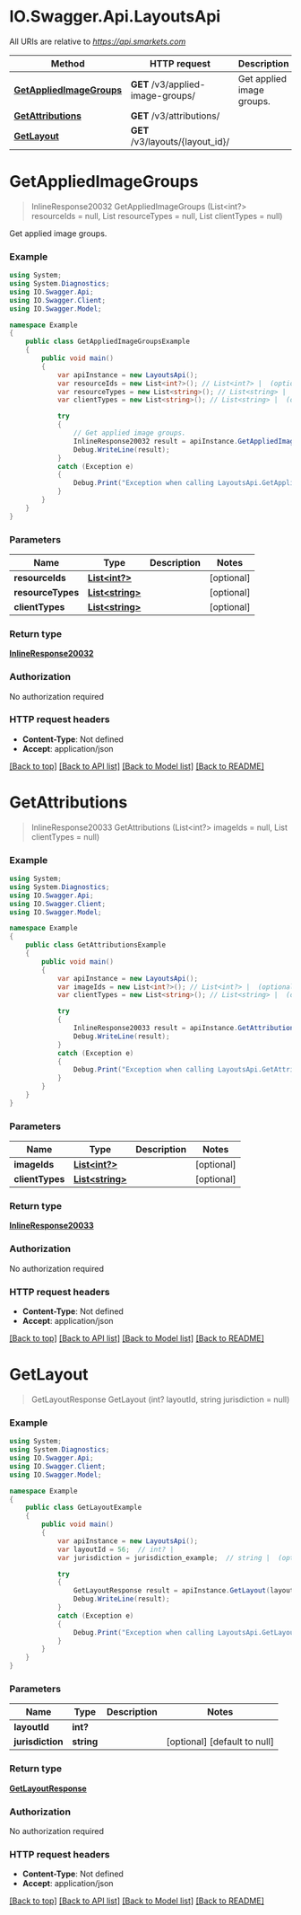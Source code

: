 # IO.Swagger.Api.LayoutsApi

All URIs are relative to *https://api.smarkets.com*

Method | HTTP request | Description
------------- | ------------- | -------------
[**GetAppliedImageGroups**](LayoutsApi.md#getappliedimagegroups) | **GET** /v3/applied-image-groups/ | Get applied image groups.
[**GetAttributions**](LayoutsApi.md#getattributions) | **GET** /v3/attributions/ | 
[**GetLayout**](LayoutsApi.md#getlayout) | **GET** /v3/layouts/{layout_id}/ | 

<a name="getappliedimagegroups"></a>
# **GetAppliedImageGroups**
> InlineResponse20032 GetAppliedImageGroups (List<int?> resourceIds = null, List<string> resourceTypes = null, List<string> clientTypes = null)

Get applied image groups.

### Example
```csharp
using System;
using System.Diagnostics;
using IO.Swagger.Api;
using IO.Swagger.Client;
using IO.Swagger.Model;

namespace Example
{
    public class GetAppliedImageGroupsExample
    {
        public void main()
        {
            var apiInstance = new LayoutsApi();
            var resourceIds = new List<int?>(); // List<int?> |  (optional) 
            var resourceTypes = new List<string>(); // List<string> |  (optional) 
            var clientTypes = new List<string>(); // List<string> |  (optional) 

            try
            {
                // Get applied image groups.
                InlineResponse20032 result = apiInstance.GetAppliedImageGroups(resourceIds, resourceTypes, clientTypes);
                Debug.WriteLine(result);
            }
            catch (Exception e)
            {
                Debug.Print("Exception when calling LayoutsApi.GetAppliedImageGroups: " + e.Message );
            }
        }
    }
}
```

### Parameters

Name | Type | Description  | Notes
------------- | ------------- | ------------- | -------------
 **resourceIds** | [**List&lt;int?&gt;**](int?.md)|  | [optional] 
 **resourceTypes** | [**List&lt;string&gt;**](string.md)|  | [optional] 
 **clientTypes** | [**List&lt;string&gt;**](string.md)|  | [optional] 

### Return type

[**InlineResponse20032**](InlineResponse20032.md)

### Authorization

No authorization required

### HTTP request headers

 - **Content-Type**: Not defined
 - **Accept**: application/json

[[Back to top]](#) [[Back to API list]](../README.md#documentation-for-api-endpoints) [[Back to Model list]](../README.md#documentation-for-models) [[Back to README]](../README.md)
<a name="getattributions"></a>
# **GetAttributions**
> InlineResponse20033 GetAttributions (List<int?> imageIds = null, List<string> clientTypes = null)



### Example
```csharp
using System;
using System.Diagnostics;
using IO.Swagger.Api;
using IO.Swagger.Client;
using IO.Swagger.Model;

namespace Example
{
    public class GetAttributionsExample
    {
        public void main()
        {
            var apiInstance = new LayoutsApi();
            var imageIds = new List<int?>(); // List<int?> |  (optional) 
            var clientTypes = new List<string>(); // List<string> |  (optional) 

            try
            {
                InlineResponse20033 result = apiInstance.GetAttributions(imageIds, clientTypes);
                Debug.WriteLine(result);
            }
            catch (Exception e)
            {
                Debug.Print("Exception when calling LayoutsApi.GetAttributions: " + e.Message );
            }
        }
    }
}
```

### Parameters

Name | Type | Description  | Notes
------------- | ------------- | ------------- | -------------
 **imageIds** | [**List&lt;int?&gt;**](int?.md)|  | [optional] 
 **clientTypes** | [**List&lt;string&gt;**](string.md)|  | [optional] 

### Return type

[**InlineResponse20033**](InlineResponse20033.md)

### Authorization

No authorization required

### HTTP request headers

 - **Content-Type**: Not defined
 - **Accept**: application/json

[[Back to top]](#) [[Back to API list]](../README.md#documentation-for-api-endpoints) [[Back to Model list]](../README.md#documentation-for-models) [[Back to README]](../README.md)
<a name="getlayout"></a>
# **GetLayout**
> GetLayoutResponse GetLayout (int? layoutId, string jurisdiction = null)



### Example
```csharp
using System;
using System.Diagnostics;
using IO.Swagger.Api;
using IO.Swagger.Client;
using IO.Swagger.Model;

namespace Example
{
    public class GetLayoutExample
    {
        public void main()
        {
            var apiInstance = new LayoutsApi();
            var layoutId = 56;  // int? | 
            var jurisdiction = jurisdiction_example;  // string |  (optional)  (default to null)

            try
            {
                GetLayoutResponse result = apiInstance.GetLayout(layoutId, jurisdiction);
                Debug.WriteLine(result);
            }
            catch (Exception e)
            {
                Debug.Print("Exception when calling LayoutsApi.GetLayout: " + e.Message );
            }
        }
    }
}
```

### Parameters

Name | Type | Description  | Notes
------------- | ------------- | ------------- | -------------
 **layoutId** | **int?**|  | 
 **jurisdiction** | **string**|  | [optional] [default to null]

### Return type

[**GetLayoutResponse**](GetLayoutResponse.md)

### Authorization

No authorization required

### HTTP request headers

 - **Content-Type**: Not defined
 - **Accept**: application/json

[[Back to top]](#) [[Back to API list]](../README.md#documentation-for-api-endpoints) [[Back to Model list]](../README.md#documentation-for-models) [[Back to README]](../README.md)
